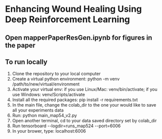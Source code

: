 # Enhancing Wound Healing Using Deep Reinforcement Learning

## Open mapperPaperResGen.ipynb for figures in the paper

## To run locally

1. Clone the repository to your local computer
2. Create a virtual python environment: python -m venv /path/to/new/virtual/environment
3. Activate your virtual env: if you use Linux/Mac: venv/bin/activate; if you use Windows: venv/Scripts/activate
4. Install all the required packages: pip install -r requirements.txt
5. In the main file, change the colab_dir to the one your would like to save all your experiments data
6. Run: python main_map54_v2.py
7. Open another terminal, cd to your data saved directory set by colab_dir
8. Run tensorboard --logdir=runs_map524 --port=6006
9. In your brower, type: localhost:6006
